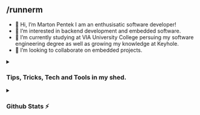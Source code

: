 ## /runnerm
- 👋 Hi, I’m Marton Pentek I am an enthusisatic software developer! 
- 👀 I’m interested in backend development and embedded software.
- 🌱 I’m currently studying at VIA University College persuing my software engineering degree as well as growing my knowledge at Keyhole. 
- 💞️ I’m looking to collaborate on embedded projects. 
<details>
<summary>

### Tips, Tricks, Tech and Tools in my shed. 
</summary>

### Languages:
[![My Skills](https://skillicons.dev/icons?i=html,css,c,cpp,cs,py,java,go,postgres,mysql,arduino)](https://skillicons.dev)
### Frameworks
[![My Skills](https://skillicons.dev/icons?i=spring,dotnet,ros,bootstrap)](https://skillicons.dev)
### Cloud
[![My Skills](https://skillicons.dev/icons?i=docker,kubernetes,nginx,azure,heroku)](https://skillicons.dev)
### Tools
[![My Skills](https://skillicons.dev/icons?i=linux,git,bash,vscode,idea,androidstudio,cmake,gradle,maven)](https://skillicons.dev)
</details>

<details>
  <summary>
    
  ### Github Stats ⚡
  </summary>
  
  <div>
    
  [![RunnerM's GitHub stats](https://github-readme-stats-sage-alpha.vercel.app/api?username=RunnerM&show_icons=true&theme=transparent&hide=contribs)](https://github.com/runnerm/github-readme-stats)  [![Top Langs](https://github-readme-stats-sage-alpha.vercel.app/api/top-langs/?username=RunnerM&layout=compact&theme=transparent)](https://github.com/runnerm/github-readme-stats)
  
  </div>
  
</details>

<!---
RunnerM/RunnerM is a ✨ special ✨ repository because its `README.md` (this file) appears on your GitHub profile.
You can click the Preview link to take a look at your changes.
--->
